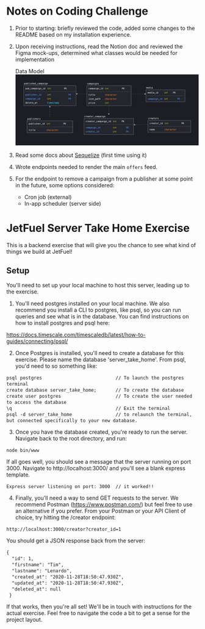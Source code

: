 # Notes on Coding Challenge

1. Prior to starting: briefly reviewed the code, added some changes to the README based on my installation experience.
2. Upon receiving instructions, read the Notion doc and reviewed the Figma mock-ups, determined what classes would be needed for implementation
  
    Data Model
    ![Data Model](https://raw.githubusercontent.com/yvonneyeh/server-take-home/main/data-model.png)
3. Read some docs about [Sequelize](https://sequelize.org/docs/v6/core-concepts/model-basics/) (first time using it)
4. Wrote endpoints needed to render the main `offers` feed.
5. For the endpoint to remove a campaign from a publisher at some point in the future, some options considered:
    - Cron job (external)
    - In-app scheduler (server side)

# JetFuel Server Take Home Exercise

This is a backend exercise that will give you the chance to see what kind of things we build at JetFuel!

## Setup

You'll need to set up your local machine to host this server, leading up to the exercise.

1. You'll need postgres installed on your local machine. We also recommend you install a CLI to postgres, like psql, so you can run queries and see what is in the database. You can find instructions on how to install postgres and psql here:

https://docs.timescale.com/timescaledb/latest/how-to-guides/connecting/psql/

2. Once Postgres is installed, you'll need to create a database for this exercise. Please name the database 'server_take_home'. From psql, you'd need to so something like:

```
psql postgres                           // To launch the postgres terminal
create database server_take_home;       // To create the database
create user postgres                    // To create the user needed to access the database
\q                                      // Exit the terminal
psql -d server_take_home                // to relaunch the terminal, but connected specifically to your new database.
```

3. Once you have the database created, you're ready to run the server. Navigate back to the root directory, and run:
```
node bin/www
```
If all goes well, you should see a message that the server running on port 3000. Navigate to http://localhost:3000/ and you'll see a blank express template.
```
Express server listening on port: 3000  // it worked!!
```

4. Finally, you'll need a way to send GET requests to the server. We recommend Postman (https://www.postman.com/) but feel free to use an alternative if you prefer. From your Postman or your API Client of choice, try hitting the /creator endpoint:
```
http://localhost:3000/creator?creator_id=1
```

You should get a JSON response back from the server:
```
{
  "id": 1,
  "firstname": "Tim",
  "lastname": "Lenardo",
  "created_at": "2020-11-28T18:50:47.930Z",
  "updated_at": "2020-11-28T18:50:47.930Z",
  "deleted_at": null
 }
```

If that works, then you're all set! We'll be in touch with instructions for the actual exercise. Feel free to navigate the code a bit to get a sense for the project layout.
